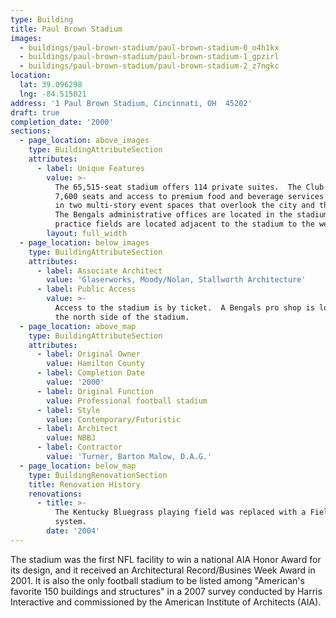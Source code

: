 ```yaml
---
type: Building
title: Paul Brown Stadium
images:
  - buildings/paul-brown-stadium/paul-brown-stadium-0_o4h1kx
  - buildings/paul-brown-stadium/paul-brown-stadium-1_gpzirl
  - buildings/paul-brown-stadium/paul-brown-stadium-2_z7ngkc
location:
  lat: 39.096298
  lng: -84.515021
address: '1 Paul Brown Stadium, Cincinnati, OH  45202'
draft: true
completion_date: '2000'
sections:
  - page_location: above_images
    type: BuildingAttributeSection
    attributes:
      - label: Unique Features
        value: >-
          The 65,515-seat stadium offers 114 private suites.  The Club Level has
          7,600 seats and access to premium food and beverage services located
          in two multi-story event spaces that overlook the city and the river.
          The Bengals administrative offices are located in the stadium, 3
          practice fields are located adjacent to the stadium to the west.
        layout: full_width
  - page_location: below_images
    type: BuildingAttributeSection
    attributes:
      - label: Associate Architect
        value: 'Glaserworks, Moody/Nolan, Stallworth Architecture'
      - label: Public Access
        value: >-
          Access to the stadium is by ticket.  A Bengals pro shop is located on
          the north side of the stadium.
  - page_location: above_map
    type: BuildingAttributeSection
    attributes:
      - label: Original Owner
        value: Hamilton County
      - label: Completion Date
        value: '2000'
      - label: Original Function
        value: Professional football stadium
      - label: Style
        value: Contemporary/Futuristic
      - label: Architect
        value: NBBJ
      - label: Contractor
        value: 'Turner, Barton Malow, D.A.G.'
  - page_location: below_map
    type: BuildingRenovationSection
    title: Renovation History
    renovations:
      - title: >-
          The Kentucky Bluegrass playing field was replaced with a FieldTurf
          system.
        date: '2004'
---
```


The stadium was the first NFL facility to win a national AIA Honor Award for its design, and it received an Architectural Record/Busines Week Award in 2001. It is also the only football stadium to be listed among "American's favorite 150 buildings and structures" in a 2007 survey conducted by Harris Interactive and commissioned by the American Institute of Architects (AIA).
